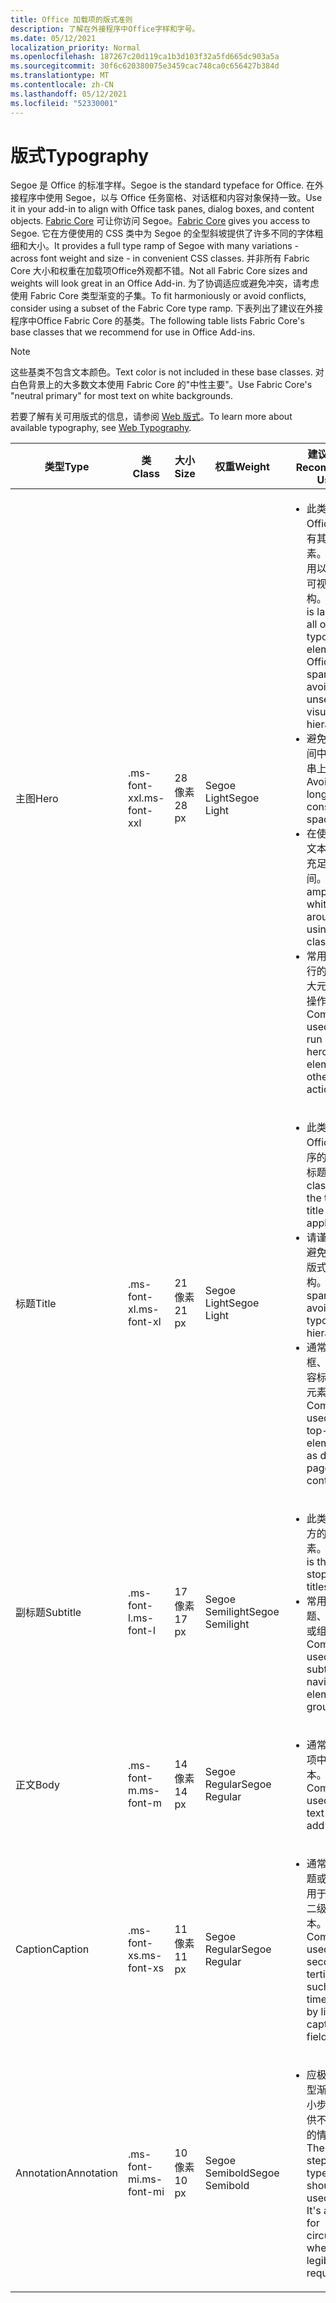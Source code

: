 ```yaml
---
title: Office 加载项的版式准则
description: 了解在外接程序中Office字样和字号。
ms.date: 05/12/2021
localization_priority: Normal
ms.openlocfilehash: 187267c20d119ca1b3d103f32a5fd665dc903a5a
ms.sourcegitcommit: 30f6c620380075e3459cac748ca0c656427b384d
ms.translationtype: MT
ms.contentlocale: zh-CN
ms.lasthandoff: 05/12/2021
ms.locfileid: "52330001"
---
```

# <a name="typography"></a><span data-ttu-id="7feef-103">版式</span><span class="sxs-lookup"><span data-stu-id="7feef-103">Typography</span></span>

<span data-ttu-id="7feef-104">Segoe 是 Office 的标准字样。</span><span class="sxs-lookup"><span data-stu-id="7feef-104">Segoe is the standard typeface for Office.</span></span> <span data-ttu-id="7feef-105">在外接程序中使用 Segoe，以与 Office 任务窗格、对话框和内容对象保持一致。</span><span class="sxs-lookup"><span data-stu-id="7feef-105">Use it in your add-in to align with Office task panes, dialog boxes, and content objects.</span></span> <span data-ttu-id="7feef-106">[Fabric Core](fabric-core.md) 可让你访问 Segoe。</span><span class="sxs-lookup"><span data-stu-id="7feef-106">[Fabric Core](fabric-core.md) gives you access to Segoe.</span></span> <span data-ttu-id="7feef-107">它在方便使用的 CSS 类中为 Segoe 的全型斜坡提供了许多不同的字体粗细和大小。</span><span class="sxs-lookup"><span data-stu-id="7feef-107">It provides a full type ramp of Segoe with many variations - across font weight and size - in convenient CSS classes.</span></span> <span data-ttu-id="7feef-108">并非所有 Fabric Core 大小和权重在加载项Office外观都不错。</span><span class="sxs-lookup"><span data-stu-id="7feef-108">Not all Fabric Core sizes and weights will look great in an Office Add-in.</span></span> <span data-ttu-id="7feef-109">为了协调适应或避免冲突，请考虑使用 Fabric Core 类型渐变的子集。</span><span class="sxs-lookup"><span data-stu-id="7feef-109">To fit harmoniously or avoid conflicts, consider using a subset of the Fabric Core type ramp.</span></span> <span data-ttu-id="7feef-110">下表列出了建议在外接程序中Office Fabric Core 的基类。</span><span class="sxs-lookup"><span data-stu-id="7feef-110">The following table lists Fabric Core's base classes that we recommend for use in Office Add-ins.</span></span>

> [!NOTE]
> <span data-ttu-id="7feef-111">这些基类不包含文本颜色。</span><span class="sxs-lookup"><span data-stu-id="7feef-111">Text color is not included in these base classes.</span></span> <span data-ttu-id="7feef-112">对白色背景上的大多数文本使用 Fabric Core 的"中性主要"。</span><span class="sxs-lookup"><span data-stu-id="7feef-112">Use Fabric Core's "neutral primary" for most text on white backgrounds.</span></span>
>
> <span data-ttu-id="7feef-113">若要了解有关可用版式的信息，请参阅 [Web 版式](https://developer.microsoft.com/fluentui#/styles/web/typography)。</span><span class="sxs-lookup"><span data-stu-id="7feef-113">To learn more about available typography, see [Web Typography](https://developer.microsoft.com/fluentui#/styles/web/typography).</span></span>

|<span data-ttu-id="7feef-114">类型</span><span class="sxs-lookup"><span data-stu-id="7feef-114">Type</span></span> |<span data-ttu-id="7feef-115">类</span><span class="sxs-lookup"><span data-stu-id="7feef-115">Class</span></span> |<span data-ttu-id="7feef-116">大小</span><span class="sxs-lookup"><span data-stu-id="7feef-116">Size</span></span> |<span data-ttu-id="7feef-117">权重</span><span class="sxs-lookup"><span data-stu-id="7feef-117">Weight</span></span> |<span data-ttu-id="7feef-118">建议的用法</span><span class="sxs-lookup"><span data-stu-id="7feef-118">Recommended Usage</span></span> |
|------ |----- |---- |------ |----------------- |
|<span data-ttu-id="7feef-119">主图</span><span class="sxs-lookup"><span data-stu-id="7feef-119">Hero</span></span>|<span data-ttu-id="7feef-120">.ms-font-xxl</span><span class="sxs-lookup"><span data-stu-id="7feef-120">.ms-font-xxl</span></span> |<span data-ttu-id="7feef-121">28 像素</span><span class="sxs-lookup"><span data-stu-id="7feef-121">28 px</span></span> | <span data-ttu-id="7feef-122">Segoe Light</span><span class="sxs-lookup"><span data-stu-id="7feef-122">Segoe Light</span></span> |<ul><li><span data-ttu-id="7feef-p103">此类大于 Office 中的所有其他版式元素。请谨慎使用以避免超越可视化层次结构。</span><span class="sxs-lookup"><span data-stu-id="7feef-p103">This class is larger than all other typographic elements in Office. Use it sparingly to avoid unseating visual hierarchy.</span></span></li><li><span data-ttu-id="7feef-125">避免在有限空间中的长字符串上使用。</span><span class="sxs-lookup"><span data-stu-id="7feef-125">Avoid use on long strings in constrained spaces.</span></span></li><li><span data-ttu-id="7feef-126">在使用此类的文本周围提供充足的空白空间。</span><span class="sxs-lookup"><span data-stu-id="7feef-126">Provide ample whitespace around text using this class.</span></span></li><li><span data-ttu-id="7feef-127">常用于首次运行的信息、特大元素或其他操作调用。</span><span class="sxs-lookup"><span data-stu-id="7feef-127">Commonly used for first run messages, hero elements, or other calls to action.</span></span></li></ul> |
|<span data-ttu-id="7feef-128">标题</span><span class="sxs-lookup"><span data-stu-id="7feef-128">Title</span></span>|<span data-ttu-id="7feef-129">.ms-font-xl</span><span class="sxs-lookup"><span data-stu-id="7feef-129">.ms-font-xl</span></span> |<span data-ttu-id="7feef-130">21 像素</span><span class="sxs-lookup"><span data-stu-id="7feef-130">21 px</span></span> |<span data-ttu-id="7feef-131">Segoe Light</span><span class="sxs-lookup"><span data-stu-id="7feef-131">Segoe Light</span></span> | <ul><li><span data-ttu-id="7feef-132">此类匹配 Office 应用程序的任务窗格标题。</span><span class="sxs-lookup"><span data-stu-id="7feef-132">This class matches the task pane title of Office applications.</span></span></li><li><span data-ttu-id="7feef-133">请谨慎使用以避免出现平面版式层次结构。</span><span class="sxs-lookup"><span data-stu-id="7feef-133">Use it sparingly to avoid a flat typographic hierarchy.</span></span></li><li><span data-ttu-id="7feef-134">通常用作对话框、页面或内容标题等顶级元素。</span><span class="sxs-lookup"><span data-stu-id="7feef-134">Commonly used as the top-level element such as dialog box, page, or content titles.</span></span></li></ul> |
|<span data-ttu-id="7feef-135">副标题</span><span class="sxs-lookup"><span data-stu-id="7feef-135">Subtitle</span></span>|<span data-ttu-id="7feef-136">.ms-font-l</span><span class="sxs-lookup"><span data-stu-id="7feef-136">.ms-font-l</span></span> |<span data-ttu-id="7feef-137">17 像素</span><span class="sxs-lookup"><span data-stu-id="7feef-137">17 px</span></span> |<span data-ttu-id="7feef-138">Segoe Semilight</span><span class="sxs-lookup"><span data-stu-id="7feef-138">Segoe Semilight</span></span> | <ul><li><span data-ttu-id="7feef-139">此类是标题下方的第一级元素。</span><span class="sxs-lookup"><span data-stu-id="7feef-139">This class is the first stop below titles.</span></span></li><li><span data-ttu-id="7feef-140">常用作副标题、导航元素或组标头。</span><span class="sxs-lookup"><span data-stu-id="7feef-140">Commonly used as a subtitle, navigation element, or group header.</span></span></li><ul> |
|<span data-ttu-id="7feef-141">正文</span><span class="sxs-lookup"><span data-stu-id="7feef-141">Body</span></span>|<span data-ttu-id="7feef-142">.ms-font-m</span><span class="sxs-lookup"><span data-stu-id="7feef-142">.ms-font-m</span></span> |<span data-ttu-id="7feef-143">14 像素</span><span class="sxs-lookup"><span data-stu-id="7feef-143">14 px</span></span> |<span data-ttu-id="7feef-144">Segoe Regular</span><span class="sxs-lookup"><span data-stu-id="7feef-144">Segoe Regular</span></span> |<ul><li><span data-ttu-id="7feef-145">通常用作加载项中的正文文本。</span><span class="sxs-lookup"><span data-stu-id="7feef-145">Commonly used as body text within add-ins.</span></span></li><ul>|
|<span data-ttu-id="7feef-146">Caption</span><span class="sxs-lookup"><span data-stu-id="7feef-146">Caption</span></span>|<span data-ttu-id="7feef-147">.ms-font-xs</span><span class="sxs-lookup"><span data-stu-id="7feef-147">.ms-font-xs</span></span> |<span data-ttu-id="7feef-148">11 像素</span><span class="sxs-lookup"><span data-stu-id="7feef-148">11 px</span></span> | <span data-ttu-id="7feef-149">Segoe Regular</span><span class="sxs-lookup"><span data-stu-id="7feef-149">Segoe Regular</span></span> |<ul><li><span data-ttu-id="7feef-150">通常由行、标题或字段标签用于时间戳等二级或三级文本。</span><span class="sxs-lookup"><span data-stu-id="7feef-150">Commonly used for secondary or tertiary text such as timestamps, by lines, captions, or field labels.</span></span></li><ul>|
|<span data-ttu-id="7feef-151">Annotation</span><span class="sxs-lookup"><span data-stu-id="7feef-151">Annotation</span></span>|<span data-ttu-id="7feef-152">.ms-font-mi</span><span class="sxs-lookup"><span data-stu-id="7feef-152">.ms-font-mi</span></span> |<span data-ttu-id="7feef-153">10 像素</span><span class="sxs-lookup"><span data-stu-id="7feef-153">10 px</span></span> |<span data-ttu-id="7feef-154">Segoe Semibold</span><span class="sxs-lookup"><span data-stu-id="7feef-154">Segoe Semibold</span></span> |<ul><li><span data-ttu-id="7feef-p104">应极少使用类型渐变中的最小步长。它仅供不需要辨别的情况使用。</span><span class="sxs-lookup"><span data-stu-id="7feef-p104">The smallest step in the type ramp should be used rarely. It's available for circumstances where legibility is not required.</span></span></li><ul>|
